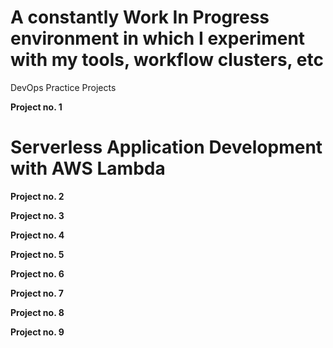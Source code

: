 
# A constantly Work In Progress environment in which I experiment with my tools, workflow clusters, etc

DevOps Practice Projects

**Project no. 1**

# Serverless Application Development with AWS Lambda

**Project no. 2**

**Project no. 3**

**Project no. 4**

**Project no. 5**

**Project no. 6**

**Project no. 7**

**Project no. 8**

**Project no. 9**
